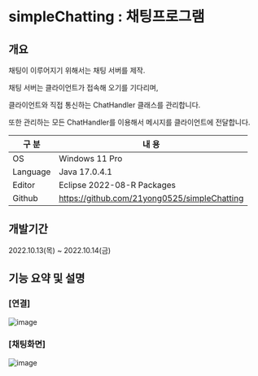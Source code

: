 # simpleChatting : 채팅프로그램

## 개요

채팅이 이루어지기 위해서는 채팅 서버를 제작.

채팅 서버는 클라이언트가 접속해 오기를 기다리며,

클라이언트와 직접 통신하는 ChatHandler 클래스를 관리합니다.

또한 관리하는 모든 ChatHandler를 이용해서 메시지를 클라이언트에 전달합니다.

| 구 분 | 내 용 |
| --- | --- |
| OS | Windows 11 Pro |
| Language | Java 17.0.4.1 |
| Editor | Eclipse 2022-08-R Packages |
| Github | https://github.com/21yong0525/simpleChatting |

## 개발기간

2022.10.13(목) ~ 2022.10.14(금)

## 기능 요약 및 설명

### [연결]
![image](https://user-images.githubusercontent.com/115531869/196037299-e45efa1c-4c5f-481b-b4e0-536d589c0aa1.png)

### [채팅화면]
![image](https://user-images.githubusercontent.com/115531869/196037311-77999aef-90b1-46b3-ac5a-772d204bd10e.png)

